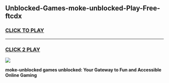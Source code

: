 
## Unblocked-Games-moke-unblocked-Play-Free-ftcdx
<h3>
<a href="https://premium76.site?title=moke-unblocked&ref=21A">CLICK TO PLAY</a></h3>
<hr>

<h3>
<a href="https://premium76.site?title=moke-unblocked&ref=21A">CLICK 2 PLAY</a>
  
</h3>

<a href="https://premium76.site?title=moke-unblocked&ref=21A"><img src="https://clearcache.store/games.png"></a>


**moke-unblocked games unblocked: Your Gateway to Fun and Accessible Online Gaming**
